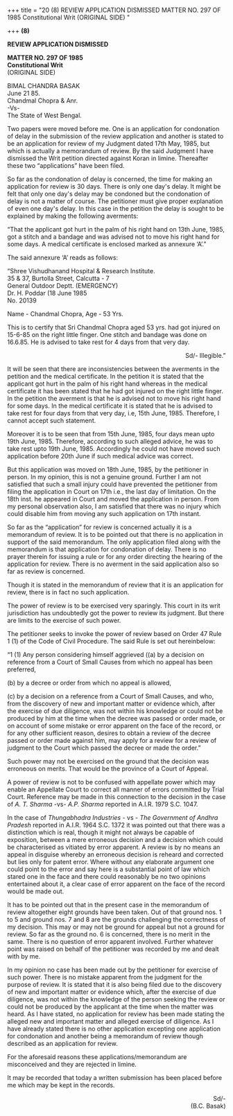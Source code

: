+++
title = "20 (8) REVIEW APPLICATION DISMISSED MATTER NO. 297 OF 1985 Constitutional Writ (ORIGINAL SIDE) "

+++
**(8)**

**REVIEW APPLICATION DISMISSED**

**MATTER NO. 297 OF 1985**  
**Constitutional Writ**  
(ORIGINAL SIDE)

BIMAL CHANDRA BASAK  
June 21 85.  
Chandmal Chopra & Anr.  
-Vs-  
The State of West Bengal.

Two papers were moved before me.  One is an application for condonation of delay in the submission of the review application and another is stated to be an application for review of my Judgment dated 17th May, 1985, but which is actually a memorandum of review.  By the said Judgment I have dismissed the Writ petition directed against Koran in limine.  Thereafter these two “applications” have been filed.

So far as the condonation of delay is concerned, the time for making an application for review is 30 days.  There is only one day's delay.  It might be felt that only one day's delay may be condoned but the condonation of delay is not a matter of course.  The petitioner must give proper explanation of even one day's delay.  In this case in the petition the delay is sought to be explained by making the following averments:

“That the applicant got hurt in the palm of his right hand on 13th June, 1985, got a stitch and a bandage and was advised not to move his right hand for some days.  A medical certificate is enclosed marked as annexure ‘A’.”

The said annexure ‘A’ reads as follows:

“Shree Vishudhanand Hospital & Research Institute.   
35 & 37, Burtolla Street, Calcutta - 7   
General Outdoor Deptt. (EMERGENCY)  
Dr. H. Poddar (18 June 1985  
No. 20139

Name - Chandmal Chopra, Age - 53 Yrs.

This is to certify that Sri Chandmal Chopra aged 53 yrs. had got injured on 15-6-85 on the right little finger.  One stitch and bandage was done on 16.6.85. He is advised to take rest for 4 days from that very day.

<div align="right">

Sd/- Illegible.”

</div>

It will be seen that there are inconsistencies between the averments in the petition and the medical certificate.  In the petition it is stated that the applicant got hurt in the palm of his right hand whereas in the medical certificate it has been stated that he had got injured on the right little finger.  In the petition the averment is that he is advised not to move his right hand for some days.  In the medical certificate it is stated that he is advised to take rest for four days from that very day, i.e, 15th June, 1985.  Therefore, I cannot accept such statement. 

Moreover it is to be seen that from 15th June, 1985, four days mean upto 19th June, 1985.  Therefore, according to such alleged advice, he was to take rest upto 19th June, 1985.  Accordingly he could not have moved such application before 20th June if such medical advice was correct. 

But this application was moved on 18th June, 1985, by the petitioner in person.  In my opinion, this is not a genuine ground.  Further I am not satisfied that such a small injury could have prevented the petitioner from filing the application in Court on 17th i.e., the last day of limitation.  On the 18th inst. he appeared in Court and moved the application in person.  From my personal observation also, I am satisfied that there was no injury which could disable him from moving any such application on 17th instant.

So far as the “application” for review is concerned actually it is a memorandum of review.  It is to be pointed out that there is no application in support of the said memorandum.  The only application filed along with the memorandum is that application for condonation of delay.  There is no prayer therein for issuing a rule or for any order directing the hearing of the application for review.  There is no averment in the said application also so far as review is concerned. 

Though it is stated in the memorandum of review that it is an application for review, there is in fact no such application.

The power of review is to be exercised very sparingly.  This court in its writ jurisdiction has undoubtedly got the power to review its judgment.  But there are limits to the exercise of such power.

The petitioner seeks to invoke the power of review based on Order 47 Rule 1 (1) of the Code of Civil Procedure.  The said Rule is set out hereinbelow:

“1 (1) Any person considering himself aggrieved (\(a\) by a decision on reference from a Court of Small Causes from which no appeal has been preferred,

\(b\) by a decree or order from which no appeal is allowed,

\(c\) by a decision on a reference from a Court of Small Causes, and who, from the discovery of new and important matter or evidence which, after the exercise of due diligence, was not within his knowledge or could not be produced by him at the time when the decree was passed or order made, or on account of some mistake or error apparent on the face of the record, or for any other sufficient reason, desires to obtain a review of the decree passed or order made against him, may apply for a review for a review of judgment to the Court which passed the decree or made the order.”

Such power may not be exercised on the ground that the decision was erroneous on merits.  That would be the province of a Court of Appeal. 

A power of review is not to be confused with appellate power which may enable an Appellate Court to correct all manner of errors committed by Trial Court.  Reference may be made in this connection to the decision in the case of *A. T. Sharma* -vs- *A.P. Sharma* reported in A.I.R. 1979 S.C. 1047.

In the case of *Thungabhadra Industries* - vs - *The Government of Andhra Pradesh* reported in A.I.R. 1964 S.C. 1372 it was pointed out that there was a distinction which is real, though it might not always be capable of exposition, between a mere erroneous decision and a decision which could be characterised as vitiated by error apparent.  A review is by no means an appeal in disguise whereby an erroneous decision is reheard and corrected but lies only for patent error.  Where without any elaborate argument one could point to the error and say here is a substantial point of law which stared one in the face and there could reasonably be no two opinions entertained about it, a clear case of error apparent on the face of the record would be made out.

It has to be pointed out that in the present case in the memorandum of review altogether eight grounds have been taken.  Out of that ground nos. 1 to 5 and ground nos. 7 and 8 are the grounds challenging the correctness of my decision.  This may or may not be ground for appeal but not a ground for review.  So far as the ground no. 6 is concerned, there is no merit in the same.  There is no question of error apparent involved.  Further whatever point was raised on behalf of the petitioner was recorded by me and dealt with by me.

In my opinion no case has been made out by the petitioner for exercise of such power.  There is no mistake apparent from the judgment for the purpose of review.  It is stated that it is also being filed due to the discovery of new and important matter or evidence which, after the exercise of due diligence, was not within the knowledge of the person seeking the review or could not be produced by the applicant at the time when the matter was heard.  As I have stated, no application for review has been made stating the alleged new and important matter and alleged exercise of diligence.  As I have already stated there is no other application excepting one application for condonation and another being a memorandum of review though described as an application for review.

For the aforesaid reasons these applications/memorandum are misconceived and they are rejected in limine.

It may be recorded that today a written submission has been placed before me which may be kept in the records.

<div align="right">

Sd/-  
(B.C. Basak)

</div>


